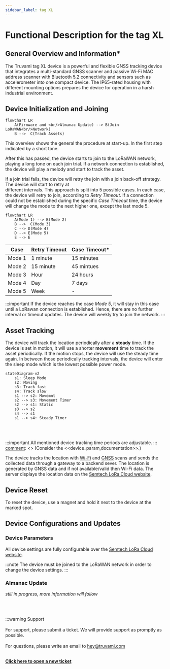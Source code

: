 ```yaml
---
sidebar_label: tag XL 
---
```


# Functional Description for the tag XL


## General Overview and Information*

The Truvami tag XL device is a powerful and flexible GNSS tracking device that integrates a multi-standard GNSS scanner 
and passive Wi-Fi MAC address scanner with Bluetooth 5.2 connectivity and sensors such as accelerometer into one 
compact device. The IP65-rated housing with different mounting options prepares the device for operation in a harsh 
industrial environment.

## Device Initialization and Joining

``` mermaid
flowchart LR
    A(Firmware and <br/>Almanac Update) --> B(Join LoRaWAN<br/>Network)
    B -->  C(Track Assets)
```

This overview shows the general the procedure at start-up. In the first step indicated by a short tone.

After this has passed, the device starts to join to the LoRaWAN network, playing a long tone on each join trial. 
If a network connection is established, the device will play a melody and start to track the asset. 

If a join trial fails, the device will retry the join with a join back-off strategy. The device will start to retry at  
different intervals. This approach is split into 5 possible cases. In each case, the device will retry to join, 
according to *Retry Timeout*. If a connection could not be established during the specific *Case Timeout* time, 
the device will change the mode to the next higher one, except the last mode 5. 

``` mermaid
flowchart LR
    A(Mode 1) --> B(Mode 2)
    B -->  C(Mode 3)
    C --> D(Mode 4)
    D --> E(Mode 5)
    E --> E
```


| Case   | Retry Timeout | Case Timeout* |
|--------|---------------|---------------|
| Mode 1 | 1 minute      | 15 minutes    |
| Mode 2 | 15 minute     | 45 mintues    |
| Mode 3 | Hour          | 24 hours      |
| Mode 4 | Day           | 7 days        |
| Mode 5 | Week          | -             |

:::important
    If the device reaches the case *Mode 5*, it will stay in this case until a LoRawan connection is established. 
    Hence, there are no further interval or timeout updates. The device will weekly try to join the network. 
    :::

## Asset Tracking

The device will track the location periodically after a **steady** time. If the device is set in motion, it will use a 
shorter **movement** time to track the asset periodically. If the motion stops, the device will use the steady time again.
In between those periodically tracking intervals, the device will enter the sleep mode which is the lowest possible 
power mode.

``` mermaid
stateDiagram-v2
    s1: Sleep Mode
    s2: Moving
    s3: Track fast
    s4: Track slow
    s1 --> s2: Movemnt
    s2 --> s3: Movement Timer 
    s2 --> s1: Static
    s3 --> s2
    s4 --> s1
    s1 --> s4: Steady Timer
```

<br> </br>

:::important
All mentioned device tracking time periods are adjustable. 
:::
[comment]: <> (Consider the <<device_param,documentation>>.)


The device tracks the location with [Wi-Fi](https://en.wikipedia.org/wiki/Wi-Fi) and 
[GNSS](https://en.wikipedia.org/wiki/GNSS_applications) scans and sends the collected data through a gateway to a 
backend sever. The location is generated by GNSS data and if not available/valid then Wi-Fi data. The server displays 
the location data on the [Semtech LoRa Cloud website](https://atk.loracloud.com/device-tracking). 

## Device Reset

To reset the device, use a magnet and hold it next to the device at the marked spot.

## Device Configurations and Updates

### Device Parameters

All device settings are fully configurable over the [Semtech LoRa Cloud website](https://atk.loracloud.com/device-tracking).

[comment]: <> (!!! note)
:::note
    The device must be joined to the LoRaWAN network in order to change the device settings.
    :::


### Almanac Update

_still in progress, more information will follow_


<br></br>

:::warning Support 
<br></br>
For support, please submit a ticket. We will provide support as promptly as possible. <br></br>
For questions, please write an email to hey@truvami.com <br></br>

[**Click here to open a new ticket**](https://truvami.com/service-request/)
